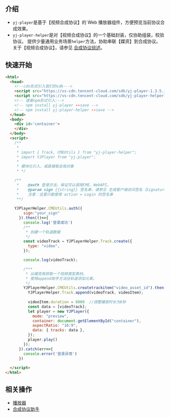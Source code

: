 ## 介绍
- `yj-player`是基于【视频合成协议】的 Web 播放器组件，方便预览当前协议合成效果。
- `yj-player-helper`是对【视频合成协议】的一个基础封装，仅协助组装，校验协议。
提供少量通用业务场景`helper`方法，协助串联【媒资】到合成协议。关于【视频合成协议】，请参见 [合成协议综述](https://cloud.tencent.com/document/product/1156/51225)。<!-- ../合成协议/综述.md -->

## 快速开始
```html
<html>
  <head>
    <!--cdn形式引入我们的sdk--->
    <script src="https://vs-cdn.tencent-cloud.com/sdk/yj-player-1.3.5.js"></script>
    <script src="https://vs-cdn.tencent-cloud.com/sdk/yj-player-helper-2.0.0.js"></script>
    <!-- 或者npm形式引入:-->
    <!-- npm install yj-player --save -->
    <!-- npm install yj-player-helper --save -->
  </head>
  <body>
    <div id='container'>
    </div>
  </body>
  <script>
    /**
     * 
     * import { Track, CMEUtils } from "yj-player-helper";
     * import YJPlayer from "yj-player";
     * 
     * 模块化引入，或直接取全局对象
     * */

    /**
     *    @auth 登录方法，保证可以调用CME，WebAPI。
     *    @param sign {{string}} 签名串，请参见 生成客户端访问签名（Signature） https://cloud.tencent.com/document/product/1156/50898。
     *    注意：这里只能使用 action = Login 的签名串
     **/
     
    YJPlayerHelper.CMEUtils.auth({
        sign:"your_sign"
      }).then(()=>{
        console.log('登录成功')
        /**
         * 创建一个轨道数据
         */
        const videoTrack = YJPlayerHelper.Track.create({
          type: "video",
        });

        console.log(videoTrack);

        /***
         * 从媒资库获取一个视频类型素材。
         * 使用append助手方法往轨道添加元素。
         */
        YJPlayerHelper.CMEUtils.createtrackitem("video_asset_id").then((videoItem) => {
          YJPlayerHelper.Track.append(videoTrack, videoItem);
          
          videoItem.duration = 8000  //调整播放时长为8秒
          const data = [videoTrack];
          let player = new YJPlayer({
            mode: "preview",
            container: document.getElementById("container"),
            aspectRatio: "16:9",
            data: { tracks: data },
          });
          player.play()
        });
      }).catch(err=>{
        console.error('登录异常')
      })
  
  </script>
</html>
```

## 相关操作

- [播放器](https://cloud.tencent.com/document/product/1156/51222)<!-- ./播放器.md -->
- [合成协议助手](https://cloud.tencent.com/document/product/1156/51223)<!-- ./合成协议助手.md -->

<!-- 完整`demo`体验请点击👉 &nbsp;[下载demo](https://video-caster-sdk-1258344699.cos.ap-guangzhou.myqcloud.com/examples/yunjian-player-sdk-demo.zip) -->
